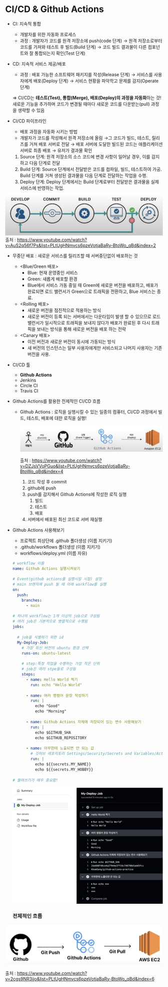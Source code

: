 # CI/CD & Github Actions
- CI: 지속적 통합
    - 개발자를 위한 자동화 프로세스
    - 과정 : 개발자가 코드를 원격 저장소에 push(code 단계) → 원격 저장소로부터 코드를 가져와 테스트 후 빌드(Build 단계) → 코드 빌드 결과물이 다른 컴포넌트와 잘 통합되는지 확인(Test 단계)
- CD: 지속적 서비스 제공/배포
    - 과정 : 배포 가능한 소프트웨어 패키지를 작성(Release 단계) → 서비스를 사용자에게 배포(Deploy 단계) → 서비스 현황을 파악학고 문제를 감지(Operate 단계)
    
    ⇒ CI/CD는 **테스트(Test), 통합(Merge), 배포(Deploy)의 과정을 자동화**하는 것! 새로운 기능을 추가하며 코드가 변경될 때마다 새로운 코드를 다운받는(pull) 과정을 생략할 수 있음
    
- CI/CD 파이프라인
    - 배포 과정을 자동화 시키는 방법
    - 개발자가 코드를 작성해서 원격 저장소에 올림 →그 코드가 빌드, 테스트, 릴리즈를 거쳐 배포 서버로 전달 → 배포 서버에 도달한 빌드된 코드는 애플리케이션 서버로 최종 배포 → 유저가 결과물 확인
    1. Source 단계: 원격 저장소의 소스 코드에 변경 사항이 일어날 경우, 이를 감지하고 다음 단계로 전달
    2. Build 단계: Source 단계에서 전달받은 코드를 컴파일, 빌드, 테스트하여 가공. Build 단계를 거쳐 생성된 결과물을 다음 단계로 전달하는 작업을 수행.
    3. Deploy 단계: Deploy 단계에서는 Build 단계로부터 전달받은 결과물을 실제 서비스에 반영하는 작업.

![alt text](image.png)
출처 : https://www.youtube.com/watch?v=AuS2q56f7Ps&list=PLtUgHNmvcs6pzeVotjaBaRy-BtoWo_qBd&index=2 

- 무중단 배포 : 새로운 서비스를 릴리즈할 때 서버중단없이 배포하는 것
    - <Blue/Green 배포>
        - Blue: 현재 운영중인 서비스
        - Green: 새롭게 배포할 환경
        - Blue에서 서비스 가동 중일 때 Green에 새로운 버전을 배포하고, 배포가 완료되면 로드 밸런서가 Green으로 트래픽을 전환하고, Blue 서비스는 종료.
    - <Rolling 배포>
        - 새로운 버전을 점진적으로 적용하는 방식
        - 새로운 버전이 등록 되는 서버에서는 다운타임이 발생 할 수 있으므로 로드 밸런서가 일시적으로 트래픽을 보내지 않다가 배포가 완료된 후 다시 트래픽을 보내는 방식을 통해 새로운 버전을 배포 하는 전략
    - <Canary 배포>
        - 이전 버전과 새로운 버전이 동시에 가동되는 방식
        - 새 버전의 인스턴스는 일부 사용자에게만 서비스되고 나머지 사용자는 기존 버전을 사용.
- CI/CD 툴
    - **Github Actions**
    - Jenkins
    - Circle CI
    - Travis CI
- Github Actions를 활용한 전제적인 CI/CD 흐름
    - Github Actions : 로직을 실행시킬 수 있는 일종의 컴퓨터, CI/CD 과정에서 빌드, 테스트, 배포에 대한 로직을 실행!
        
        ![alt text](image-1.png)
        
        출처 : https://www.youtube.com/watch?v=DZJsVVoPGuo&list=PLtUgHNmvcs6pzeVotjaBaRy-BtoWo_qBd&index=4 
        
        1. 코드 작성 후 commit
        2. github에 push
        3. push를 감지해서 Github Actions에 작성한 로직 실행
            1. 빌드
            2. 테스트
            3. 배포
        4. 서버에서 배포된 최신 코드로 서버 재실행
- Github Actions 사용해보기
    - 프로젝트 최상단에 .github 폴더생성 (이름 지키기)
    - .github/workflows 폴더생성 (이름 지키기)
    - workflows/deploy.yml (이름 자유)
    
    ```yaml
    # workflow 이름
    name: Github Actions 실행시켜보기
    
    # Event(github actions를 실행시킬 시점) 설정
    # main 브랜치에 push 될 때 아래 workflow를 실행
    on:
      push:
        branches:
          - main
    
    # 하나의 workflow는 1개 이상의 job으로 구성됨
    # 여러 job은 기본적으로 병렬적으로 수행됨
    jobs:
    
      # job을 식별하기 위한 id
      My-Deploy-Job:
        # 가장 최신 버전의 ubuntu 환경 선택
        runs-on: ubuntu-latest
    
        # step:특정 작업을 수행하는 가장 작은 단위
        # job은 여러 stpe들로 구성됨
        steps:
          - name: Hello World 찍기
            run: echo "Hello World"
    
          - name: 여러 명령어 문장 작성하기
            run: |
              echo "Good"
              echo "Morning"

          - name: Github Actions 자체에 저장되어 있는 변수 사용해보기
            run: |
              echo $GITHUB_SHA
              echo $GITHUB_REPOSITORY
    
          - name: 아무한테 노출되면 안 되는 값
            # 깃허브 레포지토리 Settings/Security/Secrets and Variables/Actions에 환경변수 추가
            run: |
              echo ${{secrets.MY_NAME}}
              echo ${{secrets.MY_HOBBY}}
    
    # 들여쓰기가 매우 중요함!
    ```
    ![alt text](image-3.png)
	
    ### 전체적인 흐름
    

![alt text](image-2.png)

출처 : https://www.youtube.com/watch?v=2cgs9NR3ijo&list=PLtUgHNmvcs6pzeVotjaBaRy-BtoWo_qBd&index=6